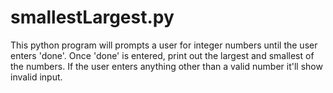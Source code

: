 # smallestLargest.py
This python program will prompts a user for integer numbers until the user enters 'done'. Once 'done' is entered, print out the largest and smallest of the numbers. If the user enters anything other than a valid number it'll show invalid input.
